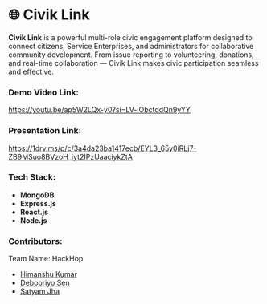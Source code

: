 
# 🌐 Civik Link

**Civik Link** is a powerful multi-role civic engagement platform designed to connect citizens, Service Enterprises, and administrators for collaborative community development. From issue reporting to volunteering, donations, and real-time collaboration — Civik Link makes civic participation seamless and effective.

### Demo Video Link:
https://youtu.be/ap5W2LQx-y0?si=LV-iObctddQn9yYY

### Presentation Link:
https://1drv.ms/p/c/3a4da23ba1417ecb/EYL3_65y0iRLj7-ZB9MSuo8BVzoH_iyt2IPzUaaciykZtA

### Tech Stack:
- **MongoDB**
- **Express.js**
- **React.js**
- **Node.js**

### Contributors:
Team Name: HackHop
  - [Himanshu Kumar](https://github.com/0himanshu3)
  - [Debopriyo Sen](https://github.com/duke107)
  - [Satyam Jha](https://github.com/Stardust369)
